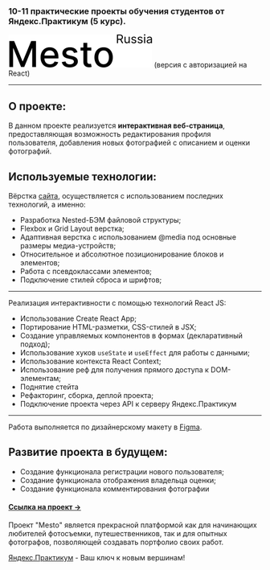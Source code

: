 ### 10-11 практические проекты обучения студентов от Яндекс.Практикум (5 курс).

[![LOGO](src/images/logo-black.svg)](https://kolob-ok.github.io/mesto/ "Проект Яндекса") (версия с авторизацией на React)


__________

## О проекте:

В данном проекте реализуется **интерактивная веб-страница**, предоставляющая возможность редактирования профиля
пользователя, добавления новых фотографией с описанием и оценки фотографий.

## Используемые технологии:

Вёрстка [сайта](https://kolob-ok.github.io/mesto-react/), осуществляется с использованием последних технологий, а именно:

* Разработка Nested-БЭМ файловой структуры;
* Flexbox и Grid Layout верстка;
* Адаптивная верстка с использованием @media под основные размеры медиа-устройств;
* Относительное и абсолютное позиционирование блоков и элементов;
* Работа с псевдоклассами элементов;
* Подключение стилей сброса и шрифтов;
***
Реализация интерактивности с помощью технологий React JS:
- Использование Create React App;
- Портирование HTML-разметки, CSS-стилей в JSX;
- Создание управляемых компонентов в формах (декларативный подход);
- Использование хуков `useState` и `useEffect` для работы с данными;
- Использование контекста React Context;
- Использование реф для получения прямого доступа к DOM-элементам;
- Поднятие стейта
- Рефакторинг, сборка, деплой проекта;
- Подключение проекта через API к серверу Яндекс.Практикум

***

Работа выполняется по дизайнерскому макету
в [Figma](https://www.figma.com/file/2cn9N9jSkmxD84oJik7xL7/JavaScript.-Sprint-4?node-id=0%3A1).

## Развитие проекта в будущем:

* Создание функционала регистрации нового пользователя;
* Создание функционала отображения владельца оценки;
* Создание функционала комментирования фотографии

#### [Ссылка на проект &rarr;](https://kolob-ok.github.io/mesto-react/ "Проект Яндекса")

Проект "Mesto" является прекрасной платформой как для начинающих любителей фотосъемки, путешественников, так и для
опытных фотографов, позволяющей создавать портфолио своих работ.

[Яндекс.Практикум](https://practicum.yandex.ru "Повернуть ключик к новым вершинам") - Ваш ключ к новым вершинам!
